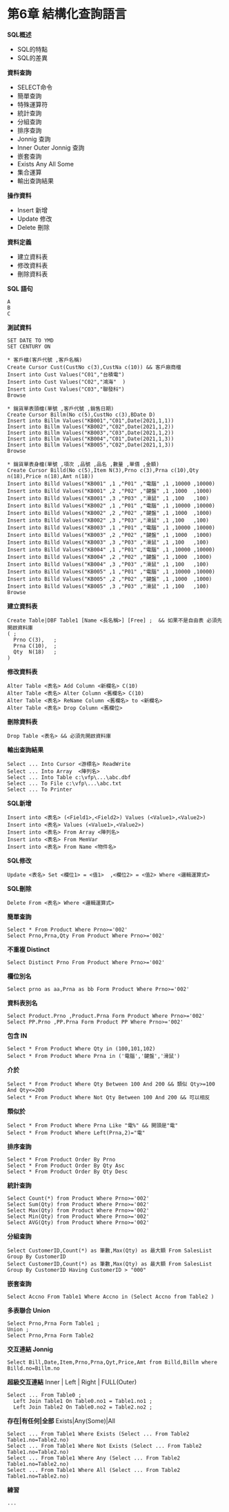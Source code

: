 # 第6章 結構化查詢語言

**SQL概述**

* SQL的特點
* SQL的差異

**資料查詢**

* SELECT命令
* 簡單查詢
* 特殊運算符
* 統計查詢
* 分組查詢
* 排序查詢
* Jonnig 查詢
* Inner Outer Jonnig 查詢
* 嵌套查詢
* Exists Any All Some
* 集合運算
* 輸出查詢結果

**操作資料**

* Insert 新增
* Update 修改
* Delete 刪除

**資料定義**

* 建立資料表
* 修改資料表
* 刪除資料表

**SQL 語句**

```text
A
B
C
```

**測試資料**

```text
SET DATE TO YMD
SET CENTURY ON 

* 客戶檔(客戶代號 ,客戶名稱)
Create Cursor Cust(CustNo c(3),CustNa c(10)) && 客戶廠商檔
Insert into Cust Values("C01","台積電")
Insert into Cust Values("C02","鴻海"  )
Insert into Cust Values("C03","聯發科")
Browse

* 銷貨單表頭檔(單號 ,客戶代號 ,銷售日期)
Create Cursor Billm(No c(5),CustNo c(3),BDate D) 
Insert into Billm Values("KB001","C01",Date(2021,1,1))
Insert into Billm Values("KB002","C02",Date(2021,1,2))
Insert into Billm Values("KB003","C03",Date(2021,1,2))
Insert into Billm Values("KB004","C01",Date(2021,1,3))
Insert into Billm Values("KB005","C02",Date(2021,1,3))
Browse

* 銷貨單表身檔(單號 ,項次 ,品號 ,品名 ,數量 ,單價 ,金額) 
Create Cursor Billd(No c(5),Item N(3),Prno c(3),Prna c(10),Qty n(18),Price n(18),Amt n(18)) 
Insert into Billd Values("KB001" ,1 ,"P01" ,"電腦" ,1 ,10000 ,10000)
Insert into Billd Values("KB001" ,2 ,"P02" ,"鍵盤" ,1 ,1000  ,1000)
Insert into Billd Values("KB001" ,3 ,"P03" ,"滑鼠" ,1 ,100   ,100)
Insert into Billd Values("KB002" ,1 ,"P01" ,"電腦" ,1 ,10000 ,10000)
Insert into Billd Values("KB002" ,2 ,"P02" ,"鍵盤" ,1 ,1000  ,1000)
Insert into Billd Values("KB002" ,3 ,"P03" ,"滑鼠" ,1 ,100   ,100)
Insert into Billd Values("KB003" ,1 ,"P01" ,"電腦" ,1 ,10000 ,10000)
Insert into Billd Values("KB003" ,2 ,"P02" ,"鍵盤" ,1 ,1000  ,1000)
Insert into Billd Values("KB003" ,3 ,"P03" ,"滑鼠" ,1 ,100   ,100)
Insert into Billd Values("KB004" ,1 ,"P01" ,"電腦" ,1 ,10000 ,10000)
Insert into Billd Values("KB004" ,2 ,"P02" ,"鍵盤" ,1 ,1000  ,1000)
Insert into Billd Values("KB004" ,3 ,"P03" ,"滑鼠" ,1 ,100   ,100)
Insert into Billd Values("KB005" ,1 ,"P01" ,"電腦" ,1 ,10000 ,10000)
Insert into Billd Values("KB005" ,2 ,"P02" ,"鍵盤" ,1 ,1000  ,1000)
Insert into Billd Values("KB005" ,3 ,"P03" ,"滑鼠" ,1 ,100   ,100)
Browse
```

**建立資料表**

```text
Create Table|DBF Table1 [Name <長名稱>] [Free] ;  && 如果不是自由表 必須先開啟資料庫
( ;
  Prno C(3),   ;
  Prna C(10),  ;
  Qty  N(18)   ;
)
```

**修改資料表**

```text
Alter Table <表名> Add Column <新欄名> C(10)
Alter Table <表名> Alter Column <舊欄名> C(10)
Alter Table <表名> ReName Column <舊欄名> to <新欄名>
Alter Table <表名> Drop Column <舊欄位>
```

**刪除資料表**

```text
Drop Table <表名> && 必須先開啟資料庫
```

**輸出查詢結果**

```text
Select ... Into Cursor <游標名> ReadWrite
Select ... Into Array  <陣列名> 
Select ... Into Table c:\vfp\...\abc.dbf
Select ... To File c:\vfp\...\abc.txt
Select ... To Printer
```

**SQL新增**

```text
Insert into <表名> (<Field1>,<Field2>) Values (<Value1>,<Value2>)
Insert into <表名> Values (<Value1>,<Value2>)
Insert into <表名> From Array <陣列名>
Insert into <表名> From MemVar 
Insert into <表名> From Name <物件名>
```

**SQL修改**

```text
Update <表名> Set <欄位1> = <值1>  ,<欄位2> = <值2> Where <邏輯運算式>
```

**SQL刪除**

```text
Delete From <表名> Where <邏輯運算式>
```

**簡單查詢**

```text
Select * From Product Where Prno>='002'
Select Prno,Prna,Qty From Product Where Prno>='002'
```

**不重複 Distinct**

```text
Select Distinct Prno From Product Where Prno>='002'
```

**欄位別名**

```text
Select prno as aa,Prna as bb Form Product Where Prno>='002'
```

**資料表別名**

```text
Select Product.Prno ,Product.Prna Form Product Where Prno>='002'
Select PP.Prno ,PP.Prna Form Product PP Where Prno>='002'
```

**包含 IN**

```text
Select * From Product Where Qty in (100,101,102)
Select * From Product Where Prna in ('電腦','鍵盤','滑鼠')
```

**介於**

```text
Select * From Product Where Qty Between 100 And 200 && 類似 Qty>=100 And Qty<=200  
Select * From Product Where Not Qty Between 100 And 200 && 可以相反
```

**類似於**

```text
Select * From Product Where Prna Like "電%" && 開頭是"電"
Select * From Product Where Left(Prna,2)="電"
```

**排序查詢**

```text
Select * From Product Order By Prno
Select * From Product Order By Qty Asc
Select * From Product Order By Qty Desc
```

**統計查詢**

```text
Select Count(*) from Product Where Prno>='002'
Select Sum(Qty) from Product Where Prno>='002'
Select Max(Qty) from Product Where Prno>='002'
Select Min(Qty) from Product Where Prno>='002'
Select AVG(Qty) from Product Where Prno>='002'
```

**分組查詢**

```text
Select CustomerID,Count(*) as 筆數,Max(Qty) as 最大額 From SalesList Group By CustomerID
Select CustomerID,Count(*) as 筆數,Max(Qty) as 最大額 From SalesList Group By CustomerID Having CustomerID > "000"
```

**嵌套查詢**

```text
Select Accno From Table1 Where Accno in (Select Accno from Table2 )
```

**多表聯合 Union**

```text
Select Prno,Prna Form Table1 ;
Union ;
Select Prno,Prna Form Table2
```

**交互連結 Jonnig**

```text
Select Bill,Date,Item,Prno,Prna,Qyt,Price,Amt from Billd,Billm where Billd.no=Billm.no
```

**超級交互連結** Inner \| Left \| Right \| FULL\(Outer\)

```text
Select ... From Table0 ;
  Left Join Table1 On Table0.no1 = Table1.no1 ;
  Left Join Table2 On Table0.no2 = Table2.no2 ;
```

**存在\|有任何\|全部** Exists\|Any\(Some\)\|All

```text
Select ... From Table1 Where Exists (Select ... From Table2 Table1.no=Table2.no)
Select ... From Table1 Where Not Exists (Select ... From Table2 Table1.no=Table2.no)
Select ... From Table1 Where Any (Select ... From Table2 Table1.no=Table2.no)
Select ... From Table1 Where All (Select ... From Table2 Table1.no=Table2.no)
```

**練習**

```text
...
```

